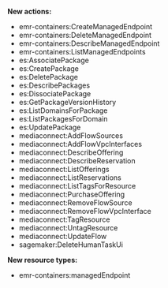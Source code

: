**New actions:**

- emr-containers:CreateManagedEndpoint
- emr-containers:DeleteManagedEndpoint
- emr-containers:DescribeManagedEndpoint
- emr-containers:ListManagedEndpoints
- es:AssociatePackage
- es:CreatePackage
- es:DeletePackage
- es:DescribePackages
- es:DissociatePackage
- es:GetPackageVersionHistory
- es:ListDomainsForPackage
- es:ListPackagesForDomain
- es:UpdatePackage
- mediaconnect:AddFlowSources
- mediaconnect:AddFlowVpcInterfaces
- mediaconnect:DescribeOffering
- mediaconnect:DescribeReservation
- mediaconnect:ListOfferings
- mediaconnect:ListReservations
- mediaconnect:ListTagsForResource
- mediaconnect:PurchaseOffering
- mediaconnect:RemoveFlowSource
- mediaconnect:RemoveFlowVpcInterface
- mediaconnect:TagResource
- mediaconnect:UntagResource
- mediaconnect:UpdateFlow
- sagemaker:DeleteHumanTaskUi

**New resource types:**

- emr-containers:managedEndpoint
